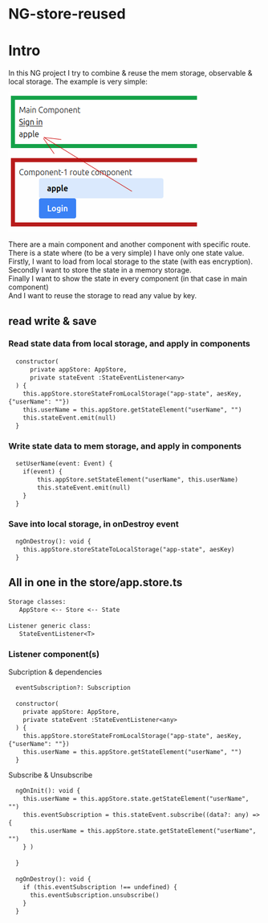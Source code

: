 # NG-store-reused

# Intro
In this NG project I try to combine & reuse the mem storage, observable & local storage.
The example is very simple:

![example](https://raw.githubusercontent.com/gelleicsaba/ng_reused_store/refs/heads/main/public/screenshot1.png)

There are a main component and another component with specific route.\
There is a state where (to be a very simple) I have only one state value.\
Firstly, I want to load from local storage to the state (with eas encryption).\
Secondly I want to store the state in a memory storage.\
Finally I want to show the state in every component (in that case in main component)\
And I want to reuse the storage to read any value by key.

## read write & save
### Read state data from local storage, and apply in components
```
  constructor(
      private appStore: AppStore,
      private stateEvent :StateEventListener<any>
  ) {
    this.appStore.storeStateFromLocalStorage("app-state", aesKey, {"userName": ""})
    this.userName = this.appStore.getStateElement("userName", "")
    this.stateEvent.emit(null)
  }
```

### Write state data to mem storage, and apply in components
```
  setUserName(event: Event) {
    if(event) {
        this.appStore.setStateElement("userName", this.userName)
        this.stateEvent.emit(null)
    }
  }
```

### Save into local storage, in onDestroy event
```
  ngOnDestroy(): void {
    this.appStore.storeStateToLocalStorage("app-state", aesKey)
  }
```


## All in one in the store/app.store.ts

```
Storage classes:
   AppStore <-- Store <-- State

Listener generic class:
   StateEventListener<T>

```

### Listener component(s)

Subcription & dependencies
```
  eventSubscription?: Subscription

  constructor(
    private appStore: AppStore,
    private stateEvent :StateEventListener<any>
  ) {
    this.appStore.storeStateFromLocalStorage("app-state", aesKey, {"userName": ""})
    this.userName = this.appStore.getStateElement("userName", "")
  }
```

Subscribe & Unsubscribe
```
  ngOnInit(): void {
    this.userName = this.appStore.state.getStateElement("userName", "")
    this.eventSubscription = this.stateEvent.subscribe((data?: any) => {
      this.userName = this.appStore.state.getStateElement("userName", "")
    } )

  }

  ngOnDestroy(): void {
    if (this.eventSubscription !== undefined) {
      this.eventSubscription.unsubscribe()
    }
  }
```

